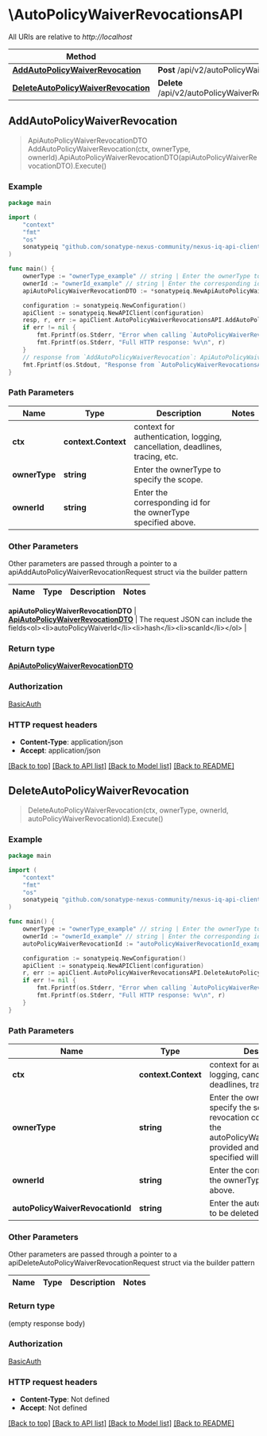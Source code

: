 # \AutoPolicyWaiverRevocationsAPI

All URIs are relative to *http://localhost*

Method | HTTP request | Description
------------- | ------------- | -------------
[**AddAutoPolicyWaiverRevocation**](AutoPolicyWaiverRevocationsAPI.md#AddAutoPolicyWaiverRevocation) | **Post** /api/v2/autoPolicyWaiverRevocations/{ownerType}/{ownerId} | 
[**DeleteAutoPolicyWaiverRevocation**](AutoPolicyWaiverRevocationsAPI.md#DeleteAutoPolicyWaiverRevocation) | **Delete** /api/v2/autoPolicyWaiverRevocations/{ownerType}/{ownerId}/{autoPolicyWaiverRevocationId} | 



## AddAutoPolicyWaiverRevocation

> ApiAutoPolicyWaiverRevocationDTO AddAutoPolicyWaiverRevocation(ctx, ownerType, ownerId).ApiAutoPolicyWaiverRevocationDTO(apiAutoPolicyWaiverRevocationDTO).Execute()





### Example

```go
package main

import (
	"context"
	"fmt"
	"os"
	sonatypeiq "github.com/sonatype-nexus-community/nexus-iq-api-client-go"
)

func main() {
	ownerType := "ownerType_example" // string | Enter the ownerType to specify the scope.
	ownerId := "ownerId_example" // string | Enter the corresponding id for the ownerType specified above.
	apiAutoPolicyWaiverRevocationDTO := *sonatypeiq.NewApiAutoPolicyWaiverRevocationDTO() // ApiAutoPolicyWaiverRevocationDTO | The request JSON can include the fields<ol><li>autoPolicyWaiverId</li><li>hash</li><li>scanId</li></ol>

	configuration := sonatypeiq.NewConfiguration()
	apiClient := sonatypeiq.NewAPIClient(configuration)
	resp, r, err := apiClient.AutoPolicyWaiverRevocationsAPI.AddAutoPolicyWaiverRevocation(context.Background(), ownerType, ownerId).ApiAutoPolicyWaiverRevocationDTO(apiAutoPolicyWaiverRevocationDTO).Execute()
	if err != nil {
		fmt.Fprintf(os.Stderr, "Error when calling `AutoPolicyWaiverRevocationsAPI.AddAutoPolicyWaiverRevocation``: %v\n", err)
		fmt.Fprintf(os.Stderr, "Full HTTP response: %v\n", r)
	}
	// response from `AddAutoPolicyWaiverRevocation`: ApiAutoPolicyWaiverRevocationDTO
	fmt.Fprintf(os.Stdout, "Response from `AutoPolicyWaiverRevocationsAPI.AddAutoPolicyWaiverRevocation`: %v\n", resp)
}
```

### Path Parameters


Name | Type | Description  | Notes
------------- | ------------- | ------------- | -------------
**ctx** | **context.Context** | context for authentication, logging, cancellation, deadlines, tracing, etc.
**ownerType** | **string** | Enter the ownerType to specify the scope. | 
**ownerId** | **string** | Enter the corresponding id for the ownerType specified above. | 

### Other Parameters

Other parameters are passed through a pointer to a apiAddAutoPolicyWaiverRevocationRequest struct via the builder pattern


Name | Type | Description  | Notes
------------- | ------------- | ------------- | -------------


 **apiAutoPolicyWaiverRevocationDTO** | [**ApiAutoPolicyWaiverRevocationDTO**](ApiAutoPolicyWaiverRevocationDTO.md) | The request JSON can include the fields&lt;ol&gt;&lt;li&gt;autoPolicyWaiverId&lt;/li&gt;&lt;li&gt;hash&lt;/li&gt;&lt;li&gt;scanId&lt;/li&gt;&lt;/ol&gt; | 

### Return type

[**ApiAutoPolicyWaiverRevocationDTO**](ApiAutoPolicyWaiverRevocationDTO.md)

### Authorization

[BasicAuth](../README.md#BasicAuth)

### HTTP request headers

- **Content-Type**: application/json
- **Accept**: application/json

[[Back to top]](#) [[Back to API list]](../README.md#documentation-for-api-endpoints)
[[Back to Model list]](../README.md#documentation-for-models)
[[Back to README]](../README.md)


## DeleteAutoPolicyWaiverRevocation

> DeleteAutoPolicyWaiverRevocation(ctx, ownerType, ownerId, autoPolicyWaiverRevocationId).Execute()





### Example

```go
package main

import (
	"context"
	"fmt"
	"os"
	sonatypeiq "github.com/sonatype-nexus-community/nexus-iq-api-client-go"
)

func main() {
	ownerType := "ownerType_example" // string | Enter the ownerType to specify the scope. A waiver revocation corresponding to the autoPolicyWaiverRevocationId provided and within the scope specified will be deleted.
	ownerId := "ownerId_example" // string | Enter the corresponding id for the ownerType specified above.
	autoPolicyWaiverRevocationId := "autoPolicyWaiverRevocationId_example" // string | Enter the autoPolicyWaiverId to be deleted

	configuration := sonatypeiq.NewConfiguration()
	apiClient := sonatypeiq.NewAPIClient(configuration)
	r, err := apiClient.AutoPolicyWaiverRevocationsAPI.DeleteAutoPolicyWaiverRevocation(context.Background(), ownerType, ownerId, autoPolicyWaiverRevocationId).Execute()
	if err != nil {
		fmt.Fprintf(os.Stderr, "Error when calling `AutoPolicyWaiverRevocationsAPI.DeleteAutoPolicyWaiverRevocation``: %v\n", err)
		fmt.Fprintf(os.Stderr, "Full HTTP response: %v\n", r)
	}
}
```

### Path Parameters


Name | Type | Description  | Notes
------------- | ------------- | ------------- | -------------
**ctx** | **context.Context** | context for authentication, logging, cancellation, deadlines, tracing, etc.
**ownerType** | **string** | Enter the ownerType to specify the scope. A waiver revocation corresponding to the autoPolicyWaiverRevocationId provided and within the scope specified will be deleted. | 
**ownerId** | **string** | Enter the corresponding id for the ownerType specified above. | 
**autoPolicyWaiverRevocationId** | **string** | Enter the autoPolicyWaiverId to be deleted | 

### Other Parameters

Other parameters are passed through a pointer to a apiDeleteAutoPolicyWaiverRevocationRequest struct via the builder pattern


Name | Type | Description  | Notes
------------- | ------------- | ------------- | -------------




### Return type

 (empty response body)

### Authorization

[BasicAuth](../README.md#BasicAuth)

### HTTP request headers

- **Content-Type**: Not defined
- **Accept**: Not defined

[[Back to top]](#) [[Back to API list]](../README.md#documentation-for-api-endpoints)
[[Back to Model list]](../README.md#documentation-for-models)
[[Back to README]](../README.md)

